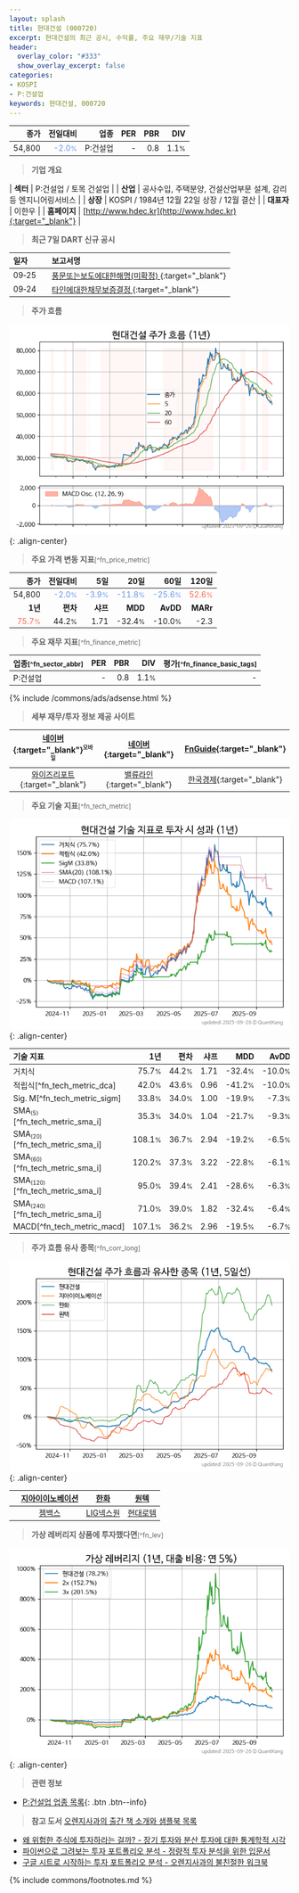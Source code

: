 ```yaml
---
layout: splash
title: 현대건설 (000720)
excerpt: 현대건설의 최근 공시, 수익률, 주요 재무/기술 지표
header:
  overlay_color: "#333"
  show_overlay_excerpt: false
categories:
- KOSPI
- P:건설업
keywords: 현대건설, 000720
---
```


| **종가** | **전일대비** | **업종** | **PER** | **PBR** | **DIV** |
| -------: | -----------: | -------: | ------: | ------: | ------: |
| 54,800 | <span style="color: cornflowerblue">-2.0<small>%</small></span> | P:건설업 | - | 0.8 | 1.1<small>%</small> |

<!-- more -->


> **기업 개요**<a id="company"></a>

| <span style="white-space:nowrap;">**섹터**</span> | P:건설업 / 토목 건설업 |
| <span style="white-space:nowrap;">**산업**</span> | 공사수입, 주택분양, 건설산업부문 설계, 감리 등 엔지니어링서비스 |
| <span style="white-space:nowrap;">**상장**</span> | KOSPI / 1984년 12월 22일 상장 / 12월 결산 |
| <span style="white-space:nowrap;">**대표자**</span> | 이한우 |
| <span style="white-space:nowrap;">**홈페이지**</span> | [http://www.hdec.kr](http://www.hdec.kr){:target="_blank"} |


> **최근 7일 DART 신규 공시**<a id="dart"></a>

| **일자** |      | **보고서명** |
| :------- | :--- | :----------- |
| 09&#x2011;25 | | [풍문또는보도에대한해명(미확정)              ](https://dart.fss.or.kr/dsaf001/main.do?rcpNo=20250925800049){:target="_blank"} |
| 09&#x2011;24 | | [타인에대한채무보증결정              ](https://dart.fss.or.kr/dsaf001/main.do?rcpNo=20250924800293){:target="_blank"} |


> **주가 흐름**<a id="price"></a>

![000720](/stock/images/000720.png){: .align-center}


> **주요 가격 변동 지표**<small>[^fn_price_metric]</small>

| **종가** | **전일대비** | **5일** | **20일** | **60일** | **120일** |
| -------: | -----------: | ------: | -------: | -------: | --------: |
| 54,800 | <span style="color: cornflowerblue">-2.0<small>%</small></span> | <span style="color: cornflowerblue">-3.9<small>%</small></span> | <span style="color: cornflowerblue">-11.8<small>%</small></span> | <span style="color: cornflowerblue">-25.6<small>%</small></span> | <span style="color: tomato">52.6<small>%</small></span> |
| **1년** | **편차** | **샤프** | **MDD** | **AvDD** | **MARr** |
| <span style="color: tomato">75.7<small>%</small></span> | 44.2<small>%</small> | 1.71 | -32.4<small>%</small> | -10.0<small>%</small> | -2.3 |


> **주요 재무 지표**<small>[^fn_finance_metric]</small>

| **업종**<small>[^fn_sector_abbr]</small> | **PER** | **PBR** | **DIV** | **평가**<small>[^fn_finance_basic_tags]</small> |
| :--------------------------------------- | ------: | ------: | ------: | ----------------------------------------------: |
| P:건설업 | - | 0.8 | 1.1<small>%</small> | - |



{% include /commons/ads/adsense.html %}

> **세부 재무/투자 정보 제공 사이트**

| [네이버](https://m.stock.naver.com/domestic/stock/000720/finance/summary){:target="_blank"}<sup><small>모바일</small></sup> | [네이버](https://finance.naver.com/item/coinfo.naver?code=000720){:target="_blank"} | [FnGuide](https://comp.fnguide.com/SVO2/ASP/SVD_Invest.asp?gicode=A000720&MenuYn=Y){:target="_blank"} |
| :---: | :---: | :---: |
| [와이즈리포트](https://comp.wisereport.co.kr/company/c1040001.aspx?cmp_cd=000720){:target="_blank"} | [밸류라인](https://www.valueline.co.kr/finance/summary/000720){:target="_blank"} | [한국경제](https://markets.hankyung.com/stock/000720/financial-summary){:target="_blank"} |


> **주요 기술 지표**<small>[^fn_tech_metric]</small>


![000720](/stock/images/000720_tech.png){: .align-center}

| **기술 지표** | **1년** | **편차** | **샤프** | **MDD** | **AvDD** |
| :------------ | ------: | -----------: | -------: | ------: | -------: |
| 거치식 | 75.7<small>%</small> | 44.2<small>%</small> | 1.71 | -32.4<small>%</small> | -10.0<small>%</small> |
| 적립식[^fn_tech_metric_dca] | 42.0<small>%</small> | 43.6<small>%</small> | 0.96 | -41.2<small>%</small> | -10.0<small>%</small> |
| Sig. M[^fn_tech_metric_sigm] | 33.8<small>%</small> | 34.0<small>%</small> | 1.00 | -19.9<small>%</small> | -7.3<small>%</small> |
| SMA<small><sub>(5)</sub></small>[^fn_tech_metric_sma_i] | 35.3<small>%</small> | 34.0<small>%</small> | 1.04 | -21.7<small>%</small> | -9.3<small>%</small> |
| SMA<small><sub>(20)</sub></small>[^fn_tech_metric_sma_i] | 108.1<small>%</small> | 36.7<small>%</small> | 2.94 | -19.2<small>%</small> | -6.5<small>%</small> |
| SMA<small><sub>(60)</sub></small>[^fn_tech_metric_sma_i] | 120.2<small>%</small> | 37.3<small>%</small> | 3.22 | -22.8<small>%</small> | -6.1<small>%</small> |
| SMA<small><sub>(120)</sub></small>[^fn_tech_metric_sma_i] | 95.0<small>%</small> | 39.4<small>%</small> | 2.41 | -28.6<small>%</small> | -6.3<small>%</small> |
| SMA<small><sub>(240)</sub></small>[^fn_tech_metric_sma_i] | 71.0<small>%</small> | 39.0<small>%</small> | 1.82 | -32.4<small>%</small> | -6.4<small>%</small> |
| MACD[^fn_tech_metric_macd] | 107.1<small>%</small> | 36.2<small>%</small> | 2.96 | -19.5<small>%</small> | -6.7<small>%</small> |


> **주가 흐름 유사 종목**<a id="corr"></a><small>[^fn_corr_long]</small>

![000720](/stock/images/000720_corr.png){: .align-center}

|       | [지아이이노베이션](/358570/) | [한화](/000880/) | [원텍](/336570/) |
| :---: | :------------------------------------: | :------------------------------------: | :------------------------------------: |
|       | [젬백스](/082270/) | [LIG넥스원](/079550/) | [현대로템](/064350/) |


> **가상 레버리지 상품에 투자했다면**<a id="2x"></a><small>[^fn_lev]</small>

![000720](/stock/images/000720_2x.png){: .align-center}


> **관련 정보**

- [P:건설업 업종 목록](/stats/sector/kospi_업종_건설업_종목/){: .btn .btn--info}

> **참고 도서** [오렌지사과의 출간 책 소개와 샘플북 목록](https://kongdori.tistory.com/691)

- [왜 위험한 주식에 투자하라는 걸까? - 장기 투자와 분산 투자에 대한 통계학적 시각](https://kongdori.tistory.com/421)
- [파이썬으로 그려보는 투자 포트폴리오 분석  - 정량적 투자 분석을 위한 입문서](https://kongdori.tistory.com/643)
- [구글 시트로 시작하는 투자 포트폴리오 분석 - 오렌지사과의 불친절한 워크북](https://kongdori.tistory.com/449)


{% include commons/footnotes.md %}